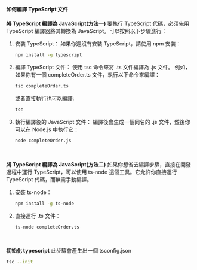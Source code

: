 #### 如何編譯 TypeScript 文件

**將 TypeScript 編譯為 JavaScript(方法一)**
要執行 TypeScript 代碼，必須先用 TypeScript 編譯器將其轉換為 JavaScript。可以按照以下步驟進行：

1. 安裝 TypeScript： 如果你還沒有安裝 TypeScript，請使用 npm 安裝：

   ```bash
   npm install -g typescript
   ```

2. 編譯 TypeScript 文件： 使用 tsc 命令來將 .ts 文件編譯為 .js 文件。
   例如，如果你有一個 completeOrder.ts 文件，執行以下命令來編譯：

   ```bash
   tsc completeOrder.ts
   ```

   或者直接執行也可以編譯:

   ```bash
   tsc
   ```

3. 執行編譯後的 JavaScript 文件： 編譯後會生成一個同名的 .js 文件，然後你可以在 Node.js 中執行它：

   ```bash
   node completeOrder.js
   ```

<br />

**將 TypeScript 編譯為 JavaScript(方法二)**
如果你想省去編譯步驟，直接在開發過程中運行 TypeScript，可以使用 ts-node 這個工具。它允許你直接運行 TypeScript 代碼，而無需手動編譯。

1. 安裝 ts-node：

   ```bash
   npm install -g ts-node
   ```

2. 直接運行 .ts 文件：

   ```bash
   ts-node completeOrder.ts
   ```

<br />

**初始化 typescript**
此步驟會產生出一個 tsconfig.json

```bash
tsc --init
```
